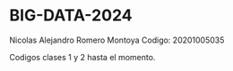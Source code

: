 # BIG-DATA-2024

Nicolas Alejandro Romero Montoya
Codigo: 20201005035

Codigos clases 1 y 2 hasta el momento.

